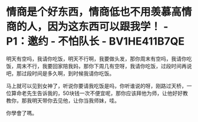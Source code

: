 # 情商是个好东西，情商低也不用羡慕高情商的人，因为这东西可以跟我学！ - P1：邀约 - 不怕队长 - BV1HE411B7QE

明天有空吗，我请你吃饭，明天不行啊，我要做头发，那你周末有空吗，我请你吃饭，周末不行，我要回家陪我妈，那你下周几有空呀，我请你吃饭，过段时间再说吧，那过段时间是多久啊，到时候我请你吃饭。

马上就可以见到女神了，听说你要请我吃饭是吗，你听谁说的呀，刚路过天桥，一位算命老先生告诉我的，50块钱一次不便宜呢，那你应该拜他为师，让他好好教教你，那我明天带你去见他，让你当我师妹，哇。

你學會了嗎。